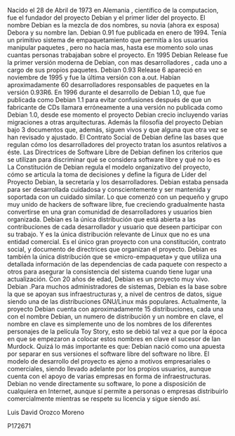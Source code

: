 Nacido el 28 de Abril de 1973 en Alemania , científico de la computacion, fue el fundador del proyecto Debian y el primer 
lider del proyecto. El nombre Debian es la mezcla de dos nombres, su novia (ahora ex esposa) Debora y su nombre Ian.
Debian 0.91 fue publicada en enero de 1994. Tenía un primitivo sistema de empaquetamiento que permitía a los usuarios 
manipular paquetes , pero no hacía mas, hasta ese momento solo unas cuantas personas trabajaban sobre el proyecto.
En 1995 Debian Release fue la primer versión moderna de Debian, con mas desarrolladores , cada uno a cargo de sus propios
paquetes.
Debian 0.93 Release 6 apareció en noviembre de 1995 y fue la última versión con a.out. Habían aproximadamente 60 desarrolladores responsables de paquetes en la versión 0.93R6. En 1996 durante el desarrollo de Debian 1.0, que fue publicada como Debian 1.1 para evitar confusiones después de que un fabricante de CDs llamara erróneamente a una versión no publicada como Debian 1.0, desde ese momento el proyecto Debian crecio incluyendo varias migraciones a otras arquitecturas.
Además la filosofía del proyecto Debian bajo 3 documentos que, además, siguen vivos y que alguna que otra vez se han revisado y ajustado.
El Contrato Social de Debian define las bases que regulan cómo los desarrolladores del proyecto tratan los asuntos relativos a éste.
Las Directrices de Software Libre de Debian definen los criterios que se utilizan para discriminar qué se considera software libre y qué no lo es
La Constitución de Debian regula el modelo organizativo del proyecto, cómo se articula la toma de decisiones y define la figura de Líder del Proyecto Debian, la secretaría y los desarrolladores.
Debian estaba pensada para ser desarrollada cuidadosa y conscientemente y ser mantenida y soportada con un cuidado similar. Lo que comenzó con un pequeño y grupo muy unido de hackers de software libre, fue creciendo gradualmente hasta convertirse en una gran comunidad de desarrolladores y usuarios bien organizada.
Debian es la única distribución que está abierta a las contribuciones de cada desarrollador y usuario que deseen participar con su trabajo. Y es la única distribución relevante de Linux que no es una entidad comercial. Es el único gran proyecto con una constitución, contrato social, y documento de directrices que organizan el proyecto. Debian es también la única distribución que se «micro-empaqueta» y que utiliza una detallada información de las dependencias de cada paquete con respecto a otros para asegurar la consistencia del sistema cuando tiene lugar una actualización.
Con 20 años de edad, Debian es un proyecto muy vivo. Debian .Para muchos administradores de sistemas, Debian es la base sobre la que se apoyan sus infraestructuras y, a nivel de centros de datos, sigue siendo una de las distribuciones GNU/Linux más populares.
Actualmente, la proyecto Debian cuenta con aproximadamente 15 distribuciones, cada una con el nombre Debian, un numero de distribución y un nombre en clave, el nombre en clave es simplemente uno de los nombres de los diferentes personajes de la película Toy Story, esto se debió tal vez a que por la época en que se empezaron a colocar estos nombres en clave el sucesor de Ian Murdock.
Quizá lo más importante es que: Debian nació como una apuesta por separar en sus versiones el software libre del software no libre. El modelo de desarrollo del proyecto es ajeno a motivos empresariales o comerciales, siendo llevado adelante por los propios usuarios, aunque cuenta con el apoyo de varias empresas en forma de infraestructuras. Debian no vende directamente su software, lo pone a disposición de cualquiera en Internet, aunque sí permite a personas o empresas distribuirlo comercialmente mientras se respete su licencia y sigue siendo así.


Luis David Orozco Moreno

P172671



